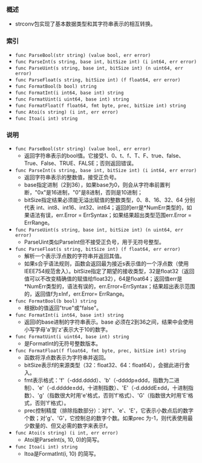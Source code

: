 ### 概述
+ strconv包实现了基本数据类型和其字符串表示的相互转换。

### 索引

+ `func ParseBool(str string) (value bool, err error)`
+ `func ParseInt(s string, base int, bitSize int) (i int64, err error)`
+ `func ParseUint(s string, base int, bitSize int) (n uint64, err error)`
+ `func ParseFloat(s string, bitSize int) (f float64, err error)`
+ `func FormatBool(b bool) string`
+ `func FormatInt(i int64, base int) string`
+ `func FormatUint(i uint64, base int) string`
+ `func FormatFloat(f float64, fmt byte, prec, bitSize int) string`
+ `func Atoi(s string) (i int, err error)`
+ `func Itoa(i int) string`

### 说明

+ `func ParseBool(str string) (value bool, err error)`
    + 返回字符串表示的bool值。它接受1、0、t、f、T、F、true、false、True、False、TRUE、FALSE；否则返回错误。
+ `func ParseInt(s string, base int, bitSize int) (i int64, err error)`
    + 返回字符串表示的整数值，接受正负号。
    + base指定进制（2到36），如果base为0，则会从字符串前置判断，"0x"是16进制，"0"是8进制，否则是10进制；
    + bitSize指定结果必须能无溢出赋值的整数类型，0、8、16、32、64 分别代表 int、int8、int16、int32、int64；返回的err是*NumErr类型的，如果语法有误，err.Error = ErrSyntax；如果结果超出类型范围err.Error = ErrRange。
+ `func ParseUint(s string, base int, bitSize int) (n uint64, err error)`
    + ParseUint类似ParseInt但不接受正负号，用于无符号整型。
+ `func ParseFloat(s string, bitSize int) (f float64, err error)`
    + 解析一个表示浮点数的字符串并返回其值。
    + 如果s合乎语法规则，函数会返回最为接近s表示值的一个浮点数（使用IEEE754规范舍入）。bitSize指定了期望的接收类型，32是float32（返回值可以不改变精确值的赋值给float32），64是float64；返回值err是*NumErr类型的，语法有误的，err.Error=ErrSyntax；结果超出表示范围的，返回值f为±Inf，err.Error= ErrRange。
+ `func FormatBool(b bool) string`
    + 根据b的值返回"true"或"false"。
+ `func FormatInt(i int64, base int) string`
    + 返回i的base进制的字符串表示。base 必须在2到36之间，结果中会使用小写字母'a'到'z'表示大于10的数字。
+ `func FormatUint(i uint64, base int) string`
    + 是FormatInt的无符号整数版本。
+ `func FormatFloat(f float64, fmt byte, prec, bitSize int) string`
    + 函数将浮点数表示为字符串并返回。
    + bitSize表示f的来源类型（32：float32、64：float64），会据此进行舍入。
    + fmt表示格式：'f'（-ddd.dddd）、'b'（-ddddp±ddd，指数为二进制）、'e'（-d.dddde±dd，十进制指数）、'E'（-d.ddddE±dd，十进制指数）、'g'（指数很大时用'e'格式，否则'f'格式）、'G'（指数很大时用'E'格式，否则'f'格式）。
    + prec控制精度（排除指数部分）：对'f'、'e'、'E'，它表示小数点后的数字个数；对'g'、'G'，它控制总的数字个数。如果prec 为-1，则代表使用最少数量的、但又必需的数字来表示f。
+ `func Atoi(s string) (i int, err error)`
    + Atoi是ParseInt(s, 10, 0)的简写。
+ `func Itoa(i int) string`
    + Itoa是FormatInt(i, 10) 的简写。